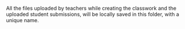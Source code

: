 All the files uploaded by teachers while creating the classwork and the uploaded student submissions, will be locally saved in this folder, with a unique name.
